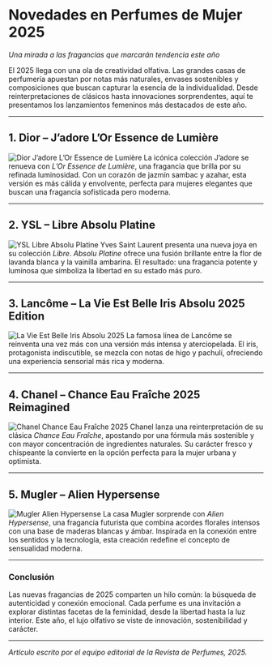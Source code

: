 # Novedades en Perfumes de Mujer 2025  
*Una mirada a las fragancias que marcarán tendencia este año*

El 2025 llega con una ola de creatividad olfativa. Las grandes casas de perfumería apuestan por notas más naturales, envases sostenibles y composiciones que buscan capturar la esencia de la individualidad. Desde reinterpretaciones de clásicos hasta innovaciones sorprendentes, aquí te presentamos los lanzamientos femeninos más destacados de este año.

---

## 1. Dior – **J’adore L’Or Essence de Lumière**
![Dior J’adore L’Or Essence de Lumière](https://www.dior.com/content/dam/beauty/products/Y0997004/Y0997004_C099700404_E01_ZHC.jpg)
La icónica colección J’adore se renueva con *L’Or Essence de Lumière*, una fragancia que brilla por su refinada luminosidad. Con un corazón de jazmín sambac y azahar, esta versión es más cálida y envolvente, perfecta para mujeres elegantes que buscan una fragancia sofisticada pero moderna.

---

## 2. YSL – **Libre Absolu Platine**
![YSL Libre Absolu Platine](https://www.yslbeautyus.com/on/demandware.static/-/Sites-ysl-master-catalog/default/dw7a8e7fd8/images/large/YSL_Libre_Absolu_Platine.jpg)
Yves Saint Laurent presenta una nueva joya en su colección *Libre*. *Absolu Platine* ofrece una fusión brillante entre la flor de lavanda blanca y la vainilla ambarina. El resultado: una fragancia potente y luminosa que simboliza la libertad en su estado más puro.

---

## 3. Lancôme – **La Vie Est Belle Iris Absolu 2025 Edition**
![La Vie Est Belle Iris Absolu 2025](https://www.lancome-usa.com/on/demandware.static/-/Sites-lancome-master-catalog/default/dw52ad3e2c/images/products/3614273904410.jpg)
La famosa línea de Lancôme se reinventa una vez más con una versión más intensa y aterciopelada. El iris, protagonista indiscutible, se mezcla con notas de higo y pachulí, ofreciendo una experiencia sensorial más rica y moderna.

---

## 4. Chanel – **Chance Eau Fraîche 2025 Reimagined**
![Chanel Chance Eau Fraîche 2025](https://www.chanel.com/images//t_one/t_fragrance//chance-eau-fraiche-eau-de-toilette-spray-100-ml--large--116570-9534176833566.jpg)
Chanel lanza una reinterpretación de su clásica *Chance Eau Fraîche*, apostando por una fórmula más sostenible y con mayor concentración de ingredientes naturales. Su carácter fresco y chispeante la convierte en la opción perfecta para la mujer urbana y optimista.

---

## 5. Mugler – **Alien Hypersense**
![Mugler Alien Hypersense](https://www.mugler.com/dw/image/v2/AAQO_PRD/on/demandware.static/-/Sites-mugler-master-catalog/default/dw6a44f3cf/images/large/alien-hypersense.jpg)
La casa Mugler sorprende con *Alien Hypersense*, una fragancia futurista que combina acordes florales intensos con una base de maderas blancas y ámbar. Inspirada en la conexión entre los sentidos y la tecnología, esta creación redefine el concepto de sensualidad moderna.

---

### Conclusión
Las nuevas fragancias de 2025 comparten un hilo común: la búsqueda de autenticidad y conexión emocional. Cada perfume es una invitación a explorar distintas facetas de la feminidad, desde la libertad hasta la luz interior. Este año, el lujo olfativo se viste de innovación, sostenibilidad y carácter.

---

*Artículo escrito por el equipo editorial de la Revista de Perfumes, 2025.*
